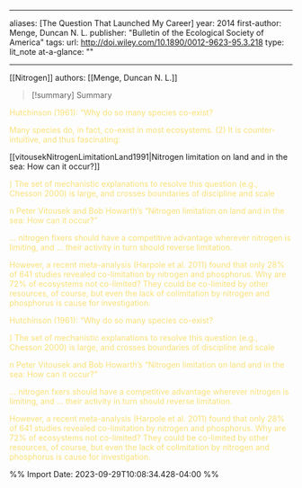   
---
aliases: [The Question That Launched My Career] 
year: 2014 
first-author: Menge, Duncan N. L.
publisher: "Bulletin of the Ecological Society of America" 
tags:
url: http://doi.wiley.com/10.1890/0012-9623-95.3.218 
type: lit_note
at-a-glance: ""

--- 

[[Nitrogen]]
authors: [[Menge, Duncan N. L.]]

>[!summary] Summary
> 


<p>  <span style="color: #F9E076">Hutchinson (1961): “Why do so many species co-exist?</span>  </p> <p>  <span style="color: #F9E076">Many species do, in fact, co-exist in most ecosystems. (2) It is counter-intuitive, and thus fascinating:</span>  </p> 
[[vitousekNitrogenLimitationLand1991|Nitrogen limitation on land and in the sea: How can it occur?]]

<p>  <span style="color: #F9E076">) The set of mechanistic explanations to resolve this question (e.g., Chesson 2000) is large, and crosses boundaries of discipline and scale</span>  </p> <p>  <span style="color: #F9E076">n Peter Vitousek and Bob Howarth’s “Nitrogen limitation on land and in the sea: How can it occur?”</span>  </p> <p>  <span style="color: #F9E076">... nitrogen fixers should have a competitive advantage wherever nitrogen is limiting, and ... their activity in turn should reverse limitation.</span>  </p> <p>  <span style="color: #F9E076">However, a recent meta-analysis (Harpole et al. 2011) found that only 28% of 641 studies revealed co-limitation by nitrogen and phosphorus. Why are 72% of ecosystems not co-limited? They could be co-limited by other resources, of course, but even the lack of colimitation by nitrogen and phosphorus is cause for investigation.</span>  </p> <p>  <span style="color: #F9E076">Hutchinson (1961): “Why do so many species co-exist?</span>  </p> <p>  <span style="color: #F9E076">) The set of mechanistic explanations to resolve this question (e.g., Chesson 2000) is large, and crosses boundaries of discipline and scale</span>  </p> <p>  <span style="color: #F9E076">n Peter Vitousek and Bob Howarth’s “Nitrogen limitation on land and in the sea: How can it occur?”</span>  </p> 

<p>  <span style="color: #F9E076">… nitrogen fxers should have a competitive advantage wherever nitrogen is limiting, and … their activity in turn should reverse limitation.</span>  </p> <p>  <span style="color: #F9E076">However, a recent meta-analysis (Harpole et al. 2011) found that only 28% of 641 studies revealed co-limitation by nitrogen and phosphorus. Why are 72% of ecosystems not co-limited? They could be co-limited by other resources, of course, but even the lack of colimitation by nitrogen and phosphorus is cause for investigation.</span>  </p> 

%% Import Date: 2023-09-29T10:08:34.428-04:00 %%
